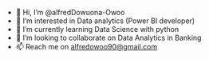 - 👋 Hi, I’m @alfredDowuona-Owoo
- 👀 I’m interested in Data analytics (Power BI developer) 
- 🌱 I’m currently learning Data Science with python 
- 💞️ I’m looking to collaborate on Data Analytics in Banking
- 📫 Reach me on alfredowoo90@gmail.com

<!---
alfredDowuona-Owoo/alfredDowuona-Owoo is a ✨ special ✨ repository because its `README.md` (this file) appears on your GitHub profile.
You can click the Preview link to take a look at your changes.
--->
